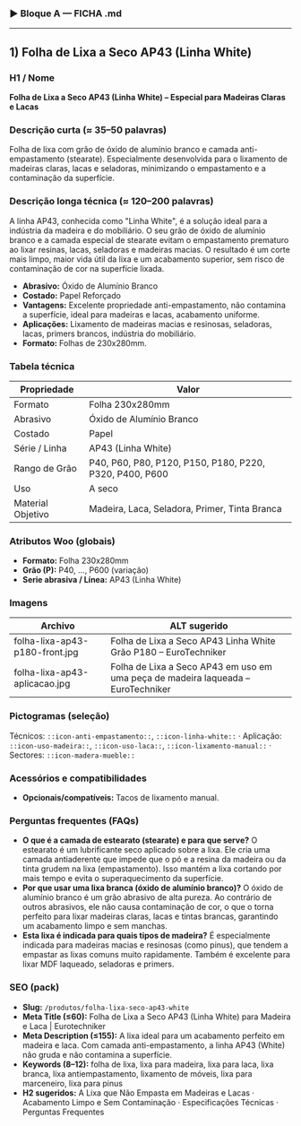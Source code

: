 
### ▶ Bloque A — FICHA .md

---
## 1) Folha de Lixa a Seco AP43 (Linha White)

### H1 / Nome
**Folha de Lixa a Seco AP43 (Linha White) – Especial para Madeiras Claras e Lacas**

### Descrição curta (≈ 35–50 palavras)
Folha de lixa com grão de óxido de alumínio branco e camada anti-empastamento (stearate). Especialmente desenvolvida para o lixamento de madeiras claras, lacas e seladoras, minimizando o empastamento e a contaminação da superfície.

### Descrição longa técnica (≈ 120–200 palavras)
A linha AP43, conhecida como "Linha White", é a solução ideal para a indústria da madeira e do mobiliário. O seu grão de óxido de alumínio branco e a camada especial de stearate evitam o empastamento prematuro ao lixar resinas, lacas, seladoras e madeiras macias. O resultado é um corte mais limpo, maior vida útil da lixa e um acabamento superior, sem risco de contaminação de cor na superfície lixada.

- **Abrasivo:** Óxido de Alumínio Branco
- **Costado:** Papel Reforçado
- **Vantagens:** Excelente propriedade anti-empastamento, não contamina a superfície, ideal para madeiras e lacas, acabamento uniforme.
- **Aplicações:** Lixamento de madeiras macias e resinosas, seladoras, lacas, primers brancos, indústria do mobiliário.
- **Formato:** Folhas de 230x280mm.

### Tabela técnica
| **Propriedade** | **Valor** |
|---|---|
| Formato | Folha 230x280mm |
| Abrasivo | Óxido de Alumínio Branco |
| Costado | Papel |
| Série / Linha | AP43 (Linha White) |
| Rango de Grão | P40, P60, P80, P120, P150, P180, P220, P320, P400, P600 |
| Uso | A seco |
| Material Objetivo | Madeira, Laca, Seladora, Primer, Tinta Branca |

### Atributos Woo (globais)
- **Formato:** Folha 230x280mm
- **Grão (P):** P40, ..., P600 (variação)
- **Serie abrasiva / Línea:** AP43 (Linha White)

### Imagens
| Archivo | ALT sugerido |
|---|---|
| folha-lixa-ap43-p180-front.jpg | Folha de Lixa a Seco AP43 Linha White Grão P180 – EuroTechniker |
| folha-lixa-ap43-aplicacao.jpg | Folha de Lixa a Seco AP43 em uso em uma peça de madeira laqueada – EuroTechniker |

### Pictogramas (seleção)
Técnicos: `::icon-anti-empastamento::`, `::icon-linha-white::` · Aplicação: `::icon-uso-madeira::`, `::icon-uso-laca::`, `::icon-lixamento-manual::` · Sectores: `::icon-madera-mueble::`

### Acessórios e compatibilidades
- **Opcionais/compatíveis:** Tacos de lixamento manual.

### Perguntas frequentes (FAQs)
- **O que é a camada de estearato (stearate) e para que serve?** O estearato é um lubrificante seco aplicado sobre a lixa. Ele cria uma camada antiaderente que impede que o pó e a resina da madeira ou da tinta grudem na lixa (empastamento). Isso mantém a lixa cortando por mais tempo e evita o superaquecimento da superfície.
- **Por que usar uma lixa branca (óxido de alumínio branco)?** O óxido de alumínio branco é um grão abrasivo de alta pureza. Ao contrário de outros abrasivos, ele não causa contaminação de cor, o que o torna perfeito para lixar madeiras claras, lacas e tintas brancas, garantindo um acabamento limpo e sem manchas.
- **Esta lixa é indicada para quais tipos de madeira?** É especialmente indicada para madeiras macias e resinosas (como pinus), que tendem a empastar as lixas comuns muito rapidamente. Também é excelente para lixar MDF laqueado, seladoras e primers.

### SEO (pack)
- **Slug:** `/produtos/folha-lixa-seco-ap43-white`
- **Meta Title (≤60):** Folha de Lixa a Seco AP43 (Linha White) para Madeira e Laca | Eurotechniker
- **Meta Description (≤155):** A lixa ideal para um acabamento perfeito em madeira e laca. Com camada anti-empastamento, a linha AP43 (White) não gruda e não contamina a superfície.
- **Keywords (8–12):** folha de lixa, lixa para madeira, lixa para laca, lixa branca, lixa antiempastamento, lixamento de móveis, lixa para marceneiro, lixa para pinus
- **H2 sugeridos:** A Lixa que Não Empasta em Madeiras e Lacas · Acabamento Limpo e Sem Contaminação · Especificações Técnicas · Perguntas Frequentes
